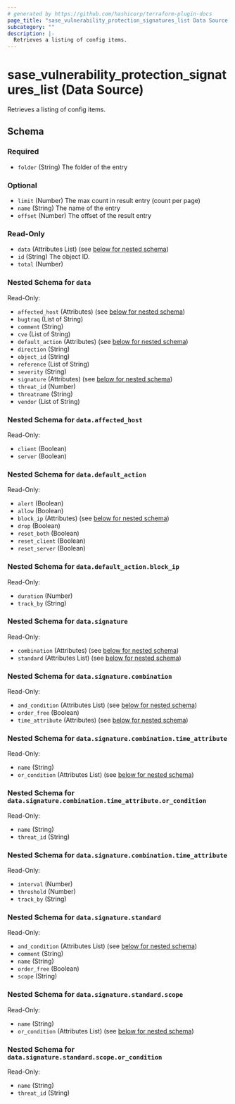 ```yaml
---
# generated by https://github.com/hashicorp/terraform-plugin-docs
page_title: "sase_vulnerability_protection_signatures_list Data Source - sase"
subcategory: ""
description: |-
  Retrieves a listing of config items.
---
```


# sase_vulnerability_protection_signatures_list (Data Source)

Retrieves a listing of config items.



<!-- schema generated by tfplugindocs -->
## Schema

### Required

- `folder` (String) The folder of the entry

### Optional

- `limit` (Number) The max count in result entry (count per page)
- `name` (String) The name of the entry
- `offset` (Number) The offset of the result entry

### Read-Only

- `data` (Attributes List) (see [below for nested schema](#nestedatt--data))
- `id` (String) The object ID.
- `total` (Number)

<a id="nestedatt--data"></a>
### Nested Schema for `data`

Read-Only:

- `affected_host` (Attributes) (see [below for nested schema](#nestedatt--data--affected_host))
- `bugtraq` (List of String)
- `comment` (String)
- `cve` (List of String)
- `default_action` (Attributes) (see [below for nested schema](#nestedatt--data--default_action))
- `direction` (String)
- `object_id` (String)
- `reference` (List of String)
- `severity` (String)
- `signature` (Attributes) (see [below for nested schema](#nestedatt--data--signature))
- `threat_id` (Number)
- `threatname` (String)
- `vendor` (List of String)

<a id="nestedatt--data--affected_host"></a>
### Nested Schema for `data.affected_host`

Read-Only:

- `client` (Boolean)
- `server` (Boolean)


<a id="nestedatt--data--default_action"></a>
### Nested Schema for `data.default_action`

Read-Only:

- `alert` (Boolean)
- `allow` (Boolean)
- `block_ip` (Attributes) (see [below for nested schema](#nestedatt--data--default_action--block_ip))
- `drop` (Boolean)
- `reset_both` (Boolean)
- `reset_client` (Boolean)
- `reset_server` (Boolean)

<a id="nestedatt--data--default_action--block_ip"></a>
### Nested Schema for `data.default_action.block_ip`

Read-Only:

- `duration` (Number)
- `track_by` (String)



<a id="nestedatt--data--signature"></a>
### Nested Schema for `data.signature`

Read-Only:

- `combination` (Attributes) (see [below for nested schema](#nestedatt--data--signature--combination))
- `standard` (Attributes List) (see [below for nested schema](#nestedatt--data--signature--standard))

<a id="nestedatt--data--signature--combination"></a>
### Nested Schema for `data.signature.combination`

Read-Only:

- `and_condition` (Attributes List) (see [below for nested schema](#nestedatt--data--signature--combination--and_condition))
- `order_free` (Boolean)
- `time_attribute` (Attributes) (see [below for nested schema](#nestedatt--data--signature--combination--time_attribute))

<a id="nestedatt--data--signature--combination--and_condition"></a>
### Nested Schema for `data.signature.combination.time_attribute`

Read-Only:

- `name` (String)
- `or_condition` (Attributes List) (see [below for nested schema](#nestedatt--data--signature--combination--time_attribute--or_condition))

<a id="nestedatt--data--signature--combination--time_attribute--or_condition"></a>
### Nested Schema for `data.signature.combination.time_attribute.or_condition`

Read-Only:

- `name` (String)
- `threat_id` (String)



<a id="nestedatt--data--signature--combination--time_attribute"></a>
### Nested Schema for `data.signature.combination.time_attribute`

Read-Only:

- `interval` (Number)
- `threshold` (Number)
- `track_by` (String)



<a id="nestedatt--data--signature--standard"></a>
### Nested Schema for `data.signature.standard`

Read-Only:

- `and_condition` (Attributes List) (see [below for nested schema](#nestedatt--data--signature--standard--and_condition))
- `comment` (String)
- `name` (String)
- `order_free` (Boolean)
- `scope` (String)

<a id="nestedatt--data--signature--standard--and_condition"></a>
### Nested Schema for `data.signature.standard.scope`

Read-Only:

- `name` (String)
- `or_condition` (Attributes List) (see [below for nested schema](#nestedatt--data--signature--standard--scope--or_condition))

<a id="nestedatt--data--signature--standard--scope--or_condition"></a>
### Nested Schema for `data.signature.standard.scope.or_condition`

Read-Only:

- `name` (String)
- `threat_id` (String)


